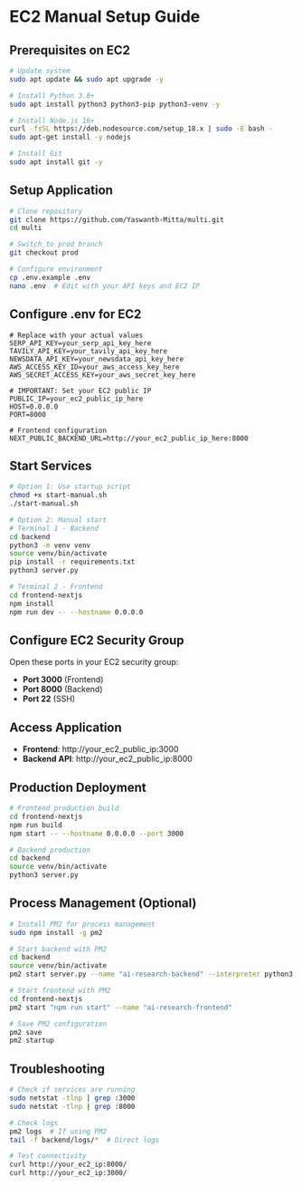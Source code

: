 # EC2 Manual Setup Guide

## Prerequisites on EC2
```bash
# Update system
sudo apt update && sudo apt upgrade -y

# Install Python 3.8+
sudo apt install python3 python3-pip python3-venv -y

# Install Node.js 16+
curl -fsSL https://deb.nodesource.com/setup_18.x | sudo -E bash -
sudo apt-get install -y nodejs

# Install Git
sudo apt install git -y
```

## Setup Application
```bash
# Clone repository
git clone https://github.com/Yaswanth-Mitta/multi.git
cd multi

# Switch to prod branch
git checkout prod

# Configure environment
cp .env.example .env
nano .env  # Edit with your API keys and EC2 IP
```

## Configure .env for EC2
```env
# Replace with your actual values
SERP_API_KEY=your_serp_api_key_here
TAVILY_API_KEY=your_tavily_api_key_here
NEWSDATA_API_KEY=your_newsdata_api_key_here
AWS_ACCESS_KEY_ID=your_aws_access_key_here
AWS_SECRET_ACCESS_KEY=your_aws_secret_key_here

# IMPORTANT: Set your EC2 public IP
PUBLIC_IP=your_ec2_public_ip_here
HOST=0.0.0.0
PORT=8000

# Frontend configuration
NEXT_PUBLIC_BACKEND_URL=http://your_ec2_public_ip_here:8000
```

## Start Services
```bash
# Option 1: Use startup script
chmod +x start-manual.sh
./start-manual.sh

# Option 2: Manual start
# Terminal 1 - Backend
cd backend
python3 -m venv venv
source venv/bin/activate
pip install -r requirements.txt
python3 server.py

# Terminal 2 - Frontend
cd frontend-nextjs
npm install
npm run dev -- --hostname 0.0.0.0
```

## Configure EC2 Security Group
Open these ports in your EC2 security group:
- **Port 3000** (Frontend)
- **Port 8000** (Backend)
- **Port 22** (SSH)

## Access Application
- **Frontend**: http://your_ec2_public_ip:3000
- **Backend API**: http://your_ec2_public_ip:8000

## Production Deployment
```bash
# Frontend production build
cd frontend-nextjs
npm run build
npm start -- --hostname 0.0.0.0 --port 3000

# Backend production
cd backend
source venv/bin/activate
python3 server.py
```

## Process Management (Optional)
```bash
# Install PM2 for process management
sudo npm install -g pm2

# Start backend with PM2
cd backend
source venv/bin/activate
pm2 start server.py --name "ai-research-backend" --interpreter python3

# Start frontend with PM2
cd frontend-nextjs
pm2 start "npm run start" --name "ai-research-frontend"

# Save PM2 configuration
pm2 save
pm2 startup
```

## Troubleshooting
```bash
# Check if services are running
sudo netstat -tlnp | grep :3000
sudo netstat -tlnp | grep :8000

# Check logs
pm2 logs  # If using PM2
tail -f backend/logs/*  # Direct logs

# Test connectivity
curl http://your_ec2_ip:8000/
curl http://your_ec2_ip:3000/
```